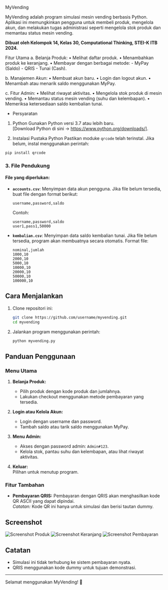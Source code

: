 MyVending

MyVending adalah program simulasi mesin vending berbasis Python. Aplikasi ini memungkinkan pengguna untuk membeli produk, mengelola akun, dan melakukan tugas administrasi seperti mengelola stok produk dan memantau status mesin vending.

**Dibuat oleh Kelompok 14, Kelas 30, Computational Thinking, STEI-K ITB 2024.**

Fitur Utama
a. Belanja Produk:
  • Melihat daftar produk.
  • Menambahkan produk ke keranjang.
  • Membayar dengan berbagai metode:
    - MyPay (Saldo)
    - QRIS
    - Tunai (Cash).

b. Manajemen Akun:
  • Membuat akun baru.
  • Login dan logout akun.
  • Menambah atau menarik saldo menggunakan MyPay.

c. Fitur Admin:
  • Melihat riwayat aktivitas.
  • Mengelola stok produk di mesin vending.
  • Memantau status mesin vending (suhu dan kelembapan).
  • Memeriksa ketersediaan saldo kembalian tunai.

* Persyaratan
1. Python
Gunakan Python versi 3.7 atau lebih baru.  
[Download Python di sini -> https://www.python.org/downloads/].

2. Instalasi Pustaka Python
Pastikan moduke `qrcode` telah terinstal. Jika belum, instal menggunakan perintah:
```bash
pip install qrcode
```

### 3. File Pendukung
#### File yang diperlukan:
- **`accounts.csv`**:
  Menyimpan data akun pengguna. Jika file belum tersedia, buat file dengan format berikut:
  ```
  username,password,saldo
  ```
  Contoh:
  ```
  username,password,saldo
  user1,pass1,50000
  ```

- **`kembalian.csv`**:
  Menyimpan data saldo kembalian tunai. Jika file belum tersedia, program akan membuatnya secara otomatis. Format file:
  ```
  nominal,jumlah
  1000,10
  2000,10
  5000,10
  10000,10
  20000,10
  50000,10
  100000,10
  ```

## Cara Menjalankan
1. Clone repositori ini:
   ```bash
   git clone https://github.com/username/myvending.git
   cd myvending
   ```

2. Jalankan program menggunakan perintah:
   ```bash
   python myvending.py
   ```

## Panduan Penggunaan
### Menu Utama
1. **Belanja Produk:**
   - Pilih produk dengan kode produk dan jumlahnya.
   - Lakukan checkout menggunakan metode pembayaran yang tersedia.

2. **Login atau Kelola Akun:**
   - Login dengan username dan password.
   - Tambah saldo atau tarik saldo menggunakan MyPay.

3. **Menu Admin:**
   - Akses dengan password admin: `Admin#123`.
   - Kelola stok, pantau suhu dan kelembapan, atau lihat riwayat aktivitas.

4. **Keluar:**  
   Pilihan untuk menutup program.

### Fitur Tambahan
- **Pembayaran QRIS:**
  Pembayaran dengan QRIS akan menghasilkan kode QR ASCII yang dapat dipindai.  
  *Catatan:* Kode QR ini hanya untuk simulasi dan berisi tautan dummy.

## Screenshot
![Screenshot Produk](https://via.placeholder.com/600x300.png?text=Screenshot+Produk)
![Screenshot Keranjang](https://via.placeholder.com/600x300.png?text=Screenshot+Keranjang)
![Screenshot Pembayaran](https://via.placeholder.com/600x300.png?text=Screenshot+Pembayaran)

## Catatan
- Simulasi ini tidak terhubung ke sistem pembayaran nyata.
- QRIS menggunakan kode dummy untuk tujuan demonstrasi.

---

Selamat menggunakan MyVending! 🎉
